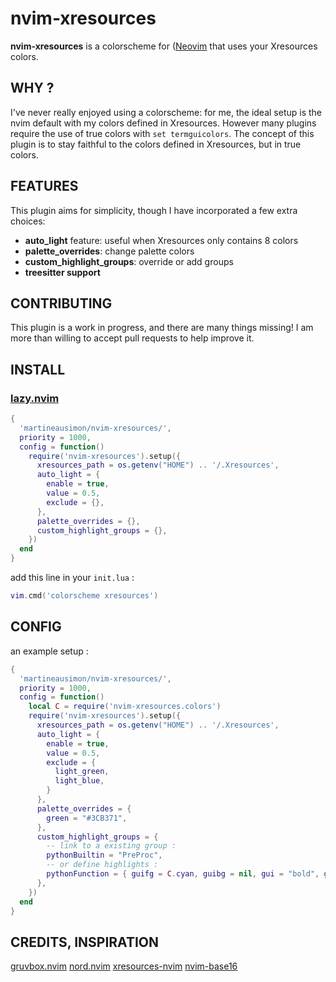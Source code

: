 # nvim-xresources

**nvim-xresources** is a colorscheme for ([Neovim](https://github.com/neovim/neovim) that uses your Xresources colors.

## WHY ?

I've never really enjoyed using a colorscheme: for me, the ideal setup is the nvim default with my colors defined in Xresources. However many plugins require the use of true colors with `set termguicolors`. The concept of this plugin is to stay faithful to the colors defined in Xresources, but in true colors.

## FEATURES

This plugin aims for simplicity, though I have incorporated a few extra choices:

* **auto_light** feature: useful when Xresources only contains 8 colors
* **palette_overrides**: change palette colors
* **custom_highlight_groups**: override or add groups
* **treesitter support**

## CONTRIBUTING

This plugin is a work in progress, and there are many things missing! I am more than willing to accept pull requests to help improve it.

## INSTALL

### [lazy.nvim](https://github.com/folke/lazy.nvim)

```lua
{
  'martineausimon/nvim-xresources/',
  priority = 1000,
  config = function()
    require('nvim-xresources').setup({
      xresources_path = os.getenv("HOME") .. '/.Xresources',
      auto_light = {
        enable = true,
        value = 0.5,
        exclude = {},
      },
      palette_overrides = {},
      custom_highlight_groups = {},
    })
  end
}
```

add this line in your `init.lua` :

```lua
vim.cmd('colorscheme xresources')
```

## CONFIG

an example setup :

```lua
{
  'martineausimon/nvim-xresources/',
  priority = 1000,
  config = function()
    local C = require('nvim-xresources.colors')
    require('nvim-xresources').setup({
      xresources_path = os.getenv("HOME") .. '/.Xresources',
      auto_light = {
        enable = true,
        value = 0.5,
        exclude = {
          light_green,
          light_blue,
        }
      },
      palette_overrides = {
        green = "#3CB371",
      },
      custom_highlight_groups = {
        -- link to a existing group :
        pythonBuiltin = "PreProc",
        -- or define highlights :
        pythonFunction = { guifg = C.cyan, guibg = nil, gui = "bold", guisp = nil },
      },
    })
  end
}
```

## CREDITS, INSPIRATION

[gruvbox.nvim](https://github.com/ellisonleao/gruvbox.nvim)
[nord.nvim](https://github.com/shaunsingh/nord.nvim)
[xresources-nvim](https://github.com/nekonako/xresources-nvim)
[nvim-base16](https://github.com/RRethy/nvim-base16)

